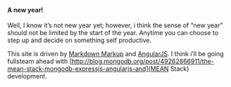 #### A new year!

Well, I know it’s not new year yet; however, i think the sense of “new year” should not be limited by the start of the year. Anytime you can choose to step up and decide on something self productive.

This site is driven by [Markdown Markup] and [AngularJS]. I think i’ll be going fullsteam ahead with [http://blog.mongodb.org/post/49262866911/the-mean-stack-mongodb-expressjs-angularjs-and](MEAN Stack) development.


[Markdown Markup]: http://daringfireball.net/projects/markdown/
[AngularJS]: http://angularjs.org


